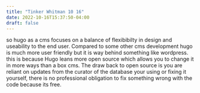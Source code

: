 ```yaml
---
title: "Tinker Whitman 10 16"
date: 2022-10-16T15:37:50-04:00
draft: false
---
```


so hugo as a cms focuses on a balance of flexibibilty in design and useability to the end user. Compared to some other cms development hugo is much more user friendly but it is way behind something like wordpress. this is because Hugo leans more open source which allows you to change it in more ways than a box cms. The draw back to open source is you are reliant on updates from the curator of the database your using or fixing it yourself, there is no professional obligation to fix something wrong with the code because its free. 